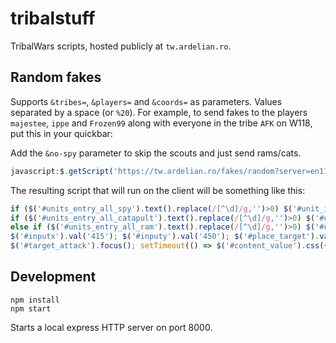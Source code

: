 # tribalstuff

TribalWars scripts, hosted publicly at `tw.ardelian.ro`.

## Random fakes

Supports `&tribes=`, `&players=` and `&coords=` as parameters. Values separated by a space (or `%20`). For example, to send fakes to the players `majestee`, `ippe` and `Frozen99` along with everyone in the tribe `AFK` on W118, put this in your quickbar:

Add the `&no-spy` parameter to skip the scouts and just send rams/cats.

```javascript
javascript:$.getScript('https://tw.ardelian.ro/fakes/random?server=en118.tribalwars.net&players=majestee ippe Frozen99&tribes=AFK');
```

The resulting script that will run on the client will be something like this:

```javascript
if ($('#units_entry_all_spy').text().replace(/[^\d]/g,'')>0) $('#unit_input_spy').val(1);
if ($('#units_entry_all_catapult').text().replace(/[^\d]/g,'')>0) $('#unit_input_catapult').val(1);
else if ($('#units_entry_all_ram').text().replace(/[^\d]/g,'')>0) $('#unit_input_ram').val(1);
$('#inputx').val('415'); $('#inputy').val('450'); $('#place_target').val('415|450');
$('#target_attack').focus(); setTimeout(() => $('#content_value').css({backgroundImage: 'url(https://tw.ardelian.ro/static/stars.gif)'}), 30000);
```

## Development

```shell
npm install
npm start
```

Starts a local express HTTP server on port 8000.
